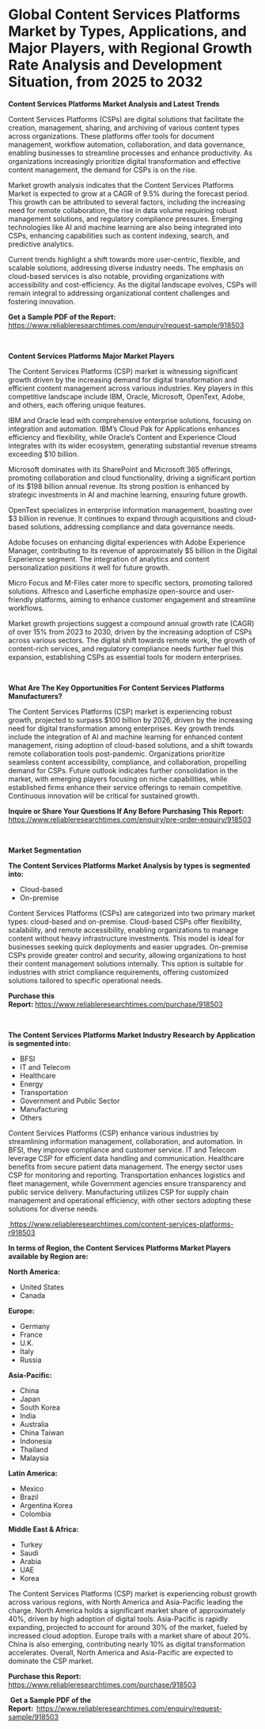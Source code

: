<p><h1>Global Content Services Platforms Market by Types, Applications, and Major Players, with Regional Growth Rate Analysis and Development Situation, from 2025 to 2032</h1></p><p><strong>Content Services Platforms Market Analysis and Latest Trends</strong></p>
<p><p>Content Services Platforms (CSPs) are digital solutions that facilitate the creation, management, sharing, and archiving of various content types across organizations. These platforms offer tools for document management, workflow automation, collaboration, and data governance, enabling businesses to streamline processes and enhance productivity. As organizations increasingly prioritize digital transformation and effective content management, the demand for CSPs is on the rise.</p><p>Market growth analysis indicates that the Content Services Platforms Market is expected to grow at a CAGR of 9.5% during the forecast period. This growth can be attributed to several factors, including the increasing need for remote collaboration, the rise in data volume requiring robust management solutions, and regulatory compliance pressures. Emerging technologies like AI and machine learning are also being integrated into CSPs, enhancing capabilities such as content indexing, search, and predictive analytics.</p><p>Current trends highlight a shift towards more user-centric, flexible, and scalable solutions, addressing diverse industry needs. The emphasis on cloud-based services is also notable, providing organizations with accessibility and cost-efficiency. As the digital landscape evolves, CSPs will remain integral to addressing organizational content challenges and fostering innovation.</p></p>
<p><strong>Get a Sample PDF of the Report:&nbsp;</strong> <a href="https://www.reliableresearchtimes.com/enquiry/request-sample/918503?utm_campaign=2811&utm_medium=2&utm_source=Github&utm_content=ia&utm_term=18042025&utm_id=content-services-platforms">https://www.reliableresearchtimes.com/enquiry/request-sample/918503</a></p>
<p>&nbsp;</p>
<p><strong>Content Services Platforms Major Market Players</strong></p>
<p><p>The Content Services Platforms (CSP) market is witnessing significant growth driven by the increasing demand for digital transformation and efficient content management across various industries. Key players in this competitive landscape include IBM, Oracle, Microsoft, OpenText, Adobe, and others, each offering unique features.</p><p>IBM and Oracle lead with comprehensive enterprise solutions, focusing on integration and automation. IBM’s Cloud Pak for Applications enhances efficiency and flexibility, while Oracle’s Content and Experience Cloud integrates with its wider ecosystem, generating substantial revenue streams exceeding $10 billion.</p><p>Microsoft dominates with its SharePoint and Microsoft 365 offerings, promoting collaboration and cloud functionality, driving a significant portion of its $198 billion annual revenue. Its strong position is enhanced by strategic investments in AI and machine learning, ensuring future growth.</p><p>OpenText specializes in enterprise information management, boasting over $3 billion in revenue. It continues to expand through acquisitions and cloud-based solutions, addressing compliance and data governance needs.</p><p>Adobe focuses on enhancing digital experiences with Adobe Experience Manager, contributing to its revenue of approximately $5 billion in the Digital Experience segment. The integration of analytics and content personalization positions it well for future growth.</p><p>Micro Focus and M-Files cater more to specific sectors, promoting tailored solutions. Alfresco and Laserfiche emphasize open-source and user-friendly platforms, aiming to enhance customer engagement and streamline workflows.</p><p>Market growth projections suggest a compound annual growth rate (CAGR) of over 15% from 2023 to 2030, driven by the increasing adoption of CSPs across various sectors. The digital shift towards remote work, the growth of content-rich services, and regulatory compliance needs further fuel this expansion, establishing CSPs as essential tools for modern enterprises.</p></p>
<p>&nbsp;</p>
<p><strong>What Are The Key Opportunities For Content Services Platforms Manufacturers?</strong></p>
<p><p>The Content Services Platforms (CSP) market is experiencing robust growth, projected to surpass $100 billion by 2026, driven by the increasing need for digital transformation among enterprises. Key growth trends include the integration of AI and machine learning for enhanced content management, rising adoption of cloud-based solutions, and a shift towards remote collaboration tools post-pandemic. Organizations prioritize seamless content accessibility, compliance, and collaboration, propelling demand for CSPs. Future outlook indicates further consolidation in the market, with emerging players focusing on niche capabilities, while established firms enhance their service offerings to remain competitive. Continuous innovation will be critical for sustained growth.</p></p>
<p><strong>Inquire or Share Your Questions If Any Before Purchasing This Report:</strong> <a href="https://www.reliableresearchtimes.com/enquiry/pre-order-enquiry/918503?utm_campaign=2811&utm_medium=2&utm_source=Github&utm_content=ia&utm_term=18042025&utm_id=content-services-platforms">https://www.reliableresearchtimes.com/enquiry/pre-order-enquiry/918503</a></p>
<p>&nbsp;</p>
<p><strong>Market Segmentation</strong></p>
<p><strong>The Content Services Platforms Market Analysis by types is segmented into:</strong></p>
<p><ul><li>Cloud-based</li><li>On-premise</li></ul></p>
<p><p>Content Services Platforms (CSPs) are categorized into two primary market types: cloud-based and on-premise. Cloud-based CSPs offer flexibility, scalability, and remote accessibility, enabling organizations to manage content without heavy infrastructure investments. This model is ideal for businesses seeking quick deployments and easier upgrades. On-premise CSPs provide greater control and security, allowing organizations to host their content management solutions internally. This option is suitable for industries with strict compliance requirements, offering customized solutions tailored to specific operational needs.</p></p>
<p><strong>Purchase this Report:&nbsp;</strong><a href="https://www.reliableresearchtimes.com/purchase/918503?utm_campaign=2811&utm_medium=2&utm_source=Github&utm_content=ia&utm_term=18042025&utm_id=content-services-platforms">https://www.reliableresearchtimes.com/purchase/918503</a></p>
<p>&nbsp;</p>
<p><strong>The Content Services Platforms Market Industry Research by Application is segmented into:</strong></p>
<p><ul><li>BFSI</li><li>IT and Telecom</li><li>Healthcare</li><li>Energy</li><li>Transportation</li><li>Government and Public Sector</li><li>Manufacturing</li><li>Others</li></ul></p>
<p><p>Content Services Platforms (CSP) enhance various industries by streamlining information management, collaboration, and automation. In BFSI, they improve compliance and customer service. IT and Telecom leverage CSP for efficient data handling and communication. Healthcare benefits from secure patient data management. The energy sector uses CSP for monitoring and reporting. Transportation enhances logistics and fleet management, while Government agencies ensure transparency and public service delivery. Manufacturing utilizes CSP for supply chain management and operational efficiency, with other sectors adopting these solutions for diverse needs.</p></p>
<p><a href="https://www.reliableresearchtimes.com/content-services-platforms-r918503?utm_campaign=2811&utm_medium=2&utm_source=Github&utm_content=ia&utm_term=18042025&utm_id=content-services-platforms">&nbsp;https://www.reliableresearchtimes.com/content-services-platforms-r918503</a></p>
<p><strong>In terms of Region, the Content Services Platforms Market Players available by Region are:</strong></p>
<p>
    <p> <strong> North America: </strong>
        <ul>
            <li>United States</li>
            <li>Canada</li>
        </ul>
        </p> 
    <p> <strong> Europe: </strong>
        <ul>
            <li>Germany</li>
            <li>France</li>
            <li>U.K.</li>
            <li>Italy</li>
            <li>Russia</li>
        </ul>
        </p> 
    <p> <strong> Asia-Pacific: </strong>
        <ul>
            <li>China</li>
            <li>Japan</li>
            <li>South Korea</li>
            <li>India</li>
            <li>Australia</li>
            <li>China Taiwan</li>
            <li>Indonesia</li>
            <li>Thailand</li>
            <li>Malaysia</li>
        </ul>
        </p> 
    <p> <strong> Latin America: </strong>
        <ul>
            <li>Mexico</li>
            <li>Brazil</li>
            <li>Argentina Korea</li>
            <li>Colombia</li>
        </ul>
        </p> 
    <p> <strong> Middle East & Africa: </strong>
        <ul>
            <li>Turkey</li>
            <li>Saudi</li>
            <li>Arabia</li>
            <li>UAE</li>
            <li>Korea</li>
        </ul>
    </p>
    </p>
<p><p>The Content Services Platforms (CSP) market is experiencing robust growth across various regions, with North America and Asia-Pacific leading the charge. North America holds a significant market share of approximately 40%, driven by high adoption of digital tools. Asia-Pacific is rapidly expanding, projected to account for around 30% of the market, fueled by increased cloud adoption. Europe trails with a market share of about 20%. China is also emerging, contributing nearly 10% as digital transformation accelerates. Overall, North America and Asia-Pacific are expected to dominate the CSP market.</p></p>
<p><strong>Purchase this Report: </strong><a href="https://www.reliableresearchtimes.com/purchase/918503?utm_campaign=2811&utm_medium=2&utm_source=Github&utm_content=ia&utm_term=18042025&utm_id=content-services-platforms">https://www.reliableresearchtimes.com/purchase/918503</a></p>
<p>&nbsp;<strong>Get a Sample PDF of the Report:&nbsp;&nbsp;</strong><a href="https://www.reliableresearchtimes.com/enquiry/request-sample/918503?utm_campaign=2811&utm_medium=2&utm_source=Github&utm_content=ia&utm_term=18042025&utm_id=content-services-platforms">https://www.reliableresearchtimes.com/enquiry/request-sample/918503</a></p>
<p><strong></strong></p>
<p><p></p><p></p><p></p></p>